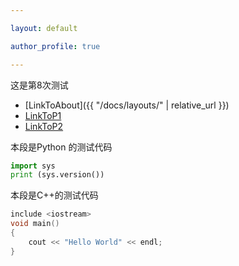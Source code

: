 ```yaml
---

layout: default

author_profile: true

---
```


这是第8次测试

- [LinkToAbout]({{ "/docs/layouts/" | relative_url }})
- [LinkToP1](content/CPP/P1.md)
- [LinkToP2](content/Python/P2.md)


本段是Python 的测试代码
```python
import sys
print (sys.version())
```

本段是C++的测试代码
```cpp
include <iostream>
void main()
{
	cout << "Hello World" << endl;
}
```
